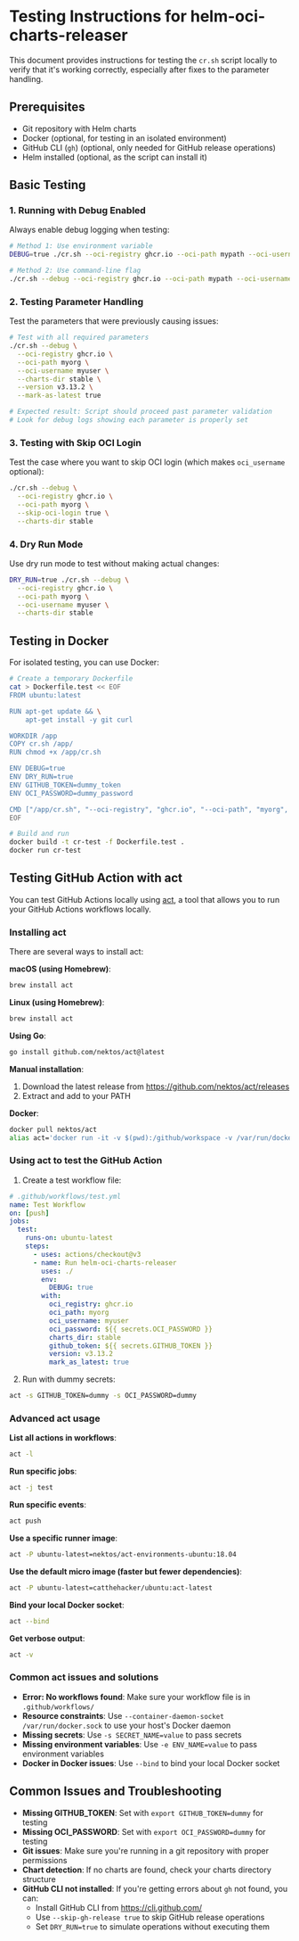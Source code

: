 # Testing Instructions for helm-oci-charts-releaser

This document provides instructions for testing the `cr.sh` script locally to verify that it's working correctly, especially after fixes to the parameter handling.

## Prerequisites

- Git repository with Helm charts
- Docker (optional, for testing in an isolated environment)
- GitHub CLI (`gh`) (optional, only needed for GitHub release operations)
- Helm installed (optional, as the script can install it)

## Basic Testing

### 1. Running with Debug Enabled

Always enable debug logging when testing:

```bash
# Method 1: Use environment variable
DEBUG=true ./cr.sh --oci-registry ghcr.io --oci-path mypath --oci-username myuser

# Method 2: Use command-line flag
./cr.sh --debug --oci-registry ghcr.io --oci-path mypath --oci-username myuser
```

### 2. Testing Parameter Handling

Test the parameters that were previously causing issues:

```bash
# Test with all required parameters
./cr.sh --debug \
  --oci-registry ghcr.io \
  --oci-path myorg \
  --oci-username myuser \
  --charts-dir stable \
  --version v3.13.2 \
  --mark-as-latest true

# Expected result: Script should proceed past parameter validation
# Look for debug logs showing each parameter is properly set
```

### 3. Testing with Skip OCI Login

Test the case where you want to skip OCI login (which makes `oci_username` optional):

```bash
./cr.sh --debug \
  --oci-registry ghcr.io \
  --oci-path myorg \
  --skip-oci-login true \
  --charts-dir stable
```

### 4. Dry Run Mode

Use dry run mode to test without making actual changes:

```bash
DRY_RUN=true ./cr.sh --debug \
  --oci-registry ghcr.io \
  --oci-path myorg \
  --oci-username myuser \
  --charts-dir stable
```

## Testing in Docker

For isolated testing, you can use Docker:

```bash
# Create a temporary Dockerfile
cat > Dockerfile.test << EOF
FROM ubuntu:latest

RUN apt-get update && \
    apt-get install -y git curl

WORKDIR /app
COPY cr.sh /app/
RUN chmod +x /app/cr.sh

ENV DEBUG=true
ENV DRY_RUN=true
ENV GITHUB_TOKEN=dummy_token
ENV OCI_PASSWORD=dummy_password

CMD ["/app/cr.sh", "--oci-registry", "ghcr.io", "--oci-path", "myorg", "--oci-username", "myuser", "--charts-dir", "stable"]
EOF

# Build and run
docker build -t cr-test -f Dockerfile.test .
docker run cr-test
```

## Testing GitHub Action with act

You can test GitHub Actions locally using [act](https://github.com/nektos/act), a tool that allows you to run your GitHub Actions workflows locally.

### Installing act

There are several ways to install act:

**macOS (using Homebrew)**:
```bash
brew install act
```

**Linux (using Homebrew)**:
```bash
brew install act
```

**Using Go**:
```bash
go install github.com/nektos/act@latest
```

**Manual installation**:
1. Download the latest release from https://github.com/nektos/act/releases
2. Extract and add to your PATH

**Docker**:
```bash
docker pull nektos/act
alias act='docker run -it -v $(pwd):/github/workspace -v /var/run/docker.sock:/var/run/docker.sock nektos/act'
```

### Using act to test the GitHub Action

1. Create a test workflow file:

```yaml
# .github/workflows/test.yml
name: Test Workflow
on: [push]
jobs:
  test:
    runs-on: ubuntu-latest
    steps:
      - uses: actions/checkout@v3
      - name: Run helm-oci-charts-releaser
        uses: ./
        env:
          DEBUG: true
        with:
          oci_registry: ghcr.io
          oci_path: myorg
          oci_username: myuser
          oci_password: ${{ secrets.OCI_PASSWORD }}
          charts_dir: stable
          github_token: ${{ secrets.GITHUB_TOKEN }}
          version: v3.13.2
          mark_as_latest: true
```

2. Run with dummy secrets:
```bash
act -s GITHUB_TOKEN=dummy -s OCI_PASSWORD=dummy
```

### Advanced act usage

**List all actions in workflows**:
```bash
act -l
```

**Run specific jobs**:
```bash
act -j test
```

**Run specific events**:
```bash
act push
```

**Use a specific runner image**:
```bash
act -P ubuntu-latest=nektos/act-environments-ubuntu:18.04
```

**Use the default micro image (faster but fewer dependencies)**:
```bash
act -P ubuntu-latest=catthehacker/ubuntu:act-latest
```

**Bind your local Docker socket**:
```bash
act --bind
```

**Get verbose output**:
```bash
act -v
```

### Common act issues and solutions

- **Error: No workflows found**: Make sure your workflow file is in `.github/workflows/`
- **Resource constraints**: Use `--container-daemon-socket /var/run/docker.sock` to use your host's Docker daemon
- **Missing secrets**: Use `-s SECRET_NAME=value` to pass secrets
- **Missing environment variables**: Use `-e ENV_NAME=value` to pass environment variables
- **Docker in Docker issues**: Use `--bind` to bind your local Docker socket

## Common Issues and Troubleshooting

- **Missing GITHUB_TOKEN**: Set with `export GITHUB_TOKEN=dummy` for testing
- **Missing OCI_PASSWORD**: Set with `export OCI_PASSWORD=dummy` for testing
- **Git issues**: Make sure you're running in a git repository with proper permissions
- **Chart detection**: If no charts are found, check your charts directory structure
- **GitHub CLI not installed**: If you're getting errors about `gh` not found, you can:
  - Install GitHub CLI from https://cli.github.com/
  - Use `--skip-gh-release true` to skip GitHub release operations
  - Set `DRY_RUN=true` to simulate operations without executing them 